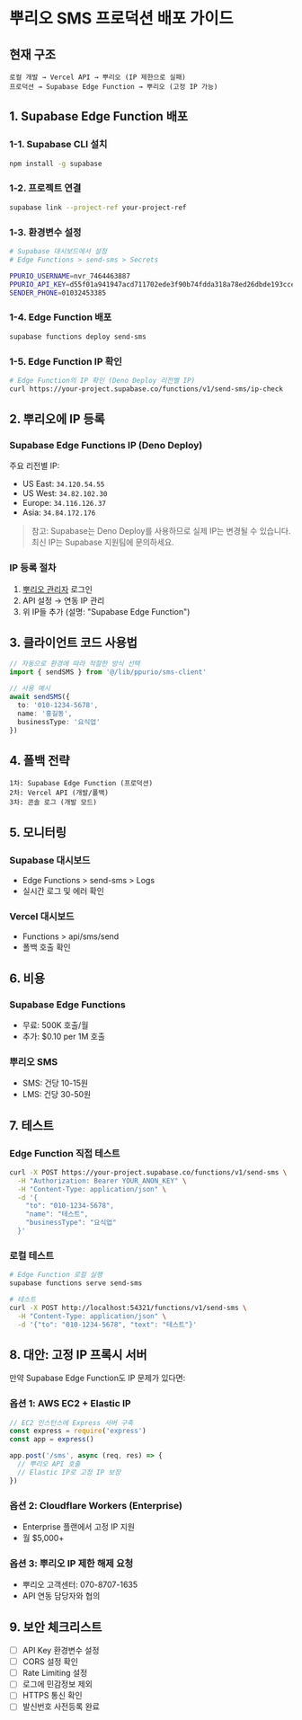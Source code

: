 # 뿌리오 SMS 프로덕션 배포 가이드

## 현재 구조

```
로컬 개발 → Vercel API → 뿌리오 (IP 제한으로 실패)
프로덕션 → Supabase Edge Function → 뿌리오 (고정 IP 가능)
```

## 1. Supabase Edge Function 배포

### 1-1. Supabase CLI 설치
```bash
npm install -g supabase
```

### 1-2. 프로젝트 연결
```bash
supabase link --project-ref your-project-ref
```

### 1-3. 환경변수 설정
```bash
# Supabase 대시보드에서 설정
# Edge Functions > send-sms > Secrets

PPURIO_USERNAME=nvr_7464463887
PPURIO_API_KEY=d55f01a941947acd711702ede3f90b74fdda318a78ed26dbde193cceeb0af4ac
SENDER_PHONE=01032453385
```

### 1-4. Edge Function 배포
```bash
supabase functions deploy send-sms
```

### 1-5. Edge Function IP 확인
```bash
# Edge Function의 IP 확인 (Deno Deploy 리전별 IP)
curl https://your-project.supabase.co/functions/v1/send-sms/ip-check
```

## 2. 뿌리오에 IP 등록

### Supabase Edge Functions IP (Deno Deploy)
주요 리전별 IP:
- US East: `34.120.54.55`
- US West: `34.82.102.30`
- Europe: `34.116.126.37`
- Asia: `34.84.172.176`

> 참고: Supabase는 Deno Deploy를 사용하므로 실제 IP는 변경될 수 있습니다.
> 최신 IP는 Supabase 지원팀에 문의하세요.

### IP 등록 절차
1. [뿌리오 관리자](https://www.ppurio.com) 로그인
2. API 설정 → 연동 IP 관리
3. 위 IP들 추가 (설명: "Supabase Edge Function")

## 3. 클라이언트 코드 사용법

```typescript
// 자동으로 환경에 따라 적절한 방식 선택
import { sendSMS } from '@/lib/ppurio/sms-client'

// 사용 예시
await sendSMS({
  to: '010-1234-5678',
  name: '홍길동',
  businessType: '요식업'
})
```

## 4. 폴백 전략

```
1차: Supabase Edge Function (프로덕션)
2차: Vercel API (개발/폴백)
3차: 콘솔 로그 (개발 모드)
```

## 5. 모니터링

### Supabase 대시보드
- Edge Functions > send-sms > Logs
- 실시간 로그 및 에러 확인

### Vercel 대시보드
- Functions > api/sms/send
- 폴백 호출 확인

## 6. 비용

### Supabase Edge Functions
- 무료: 500K 호출/월
- 추가: $0.10 per 1M 호출

### 뿌리오 SMS
- SMS: 건당 10-15원
- LMS: 건당 30-50원

## 7. 테스트

### Edge Function 직접 테스트
```bash
curl -X POST https://your-project.supabase.co/functions/v1/send-sms \
  -H "Authorization: Bearer YOUR_ANON_KEY" \
  -H "Content-Type: application/json" \
  -d '{
    "to": "010-1234-5678",
    "name": "테스트",
    "businessType": "요식업"
  }'
```

### 로컬 테스트
```bash
# Edge Function 로컬 실행
supabase functions serve send-sms

# 테스트
curl -X POST http://localhost:54321/functions/v1/send-sms \
  -H "Content-Type: application/json" \
  -d '{"to": "010-1234-5678", "text": "테스트"}'
```

## 8. 대안: 고정 IP 프록시 서버

만약 Supabase Edge Function도 IP 문제가 있다면:

### 옵션 1: AWS EC2 + Elastic IP
```javascript
// EC2 인스턴스에 Express 서버 구축
const express = require('express')
const app = express()

app.post('/sms', async (req, res) => {
  // 뿌리오 API 호출
  // Elastic IP로 고정 IP 보장
})
```

### 옵션 2: Cloudflare Workers (Enterprise)
- Enterprise 플랜에서 고정 IP 지원
- 월 $5,000+

### 옵션 3: 뿌리오 IP 제한 해제 요청
- 뿌리오 고객센터: 070-8707-1635
- API 연동 담당자와 협의

## 9. 보안 체크리스트

- [ ] API Key 환경변수 설정
- [ ] CORS 설정 확인
- [ ] Rate Limiting 설정
- [ ] 로그에 민감정보 제외
- [ ] HTTPS 통신 확인
- [ ] 발신번호 사전등록 완료
